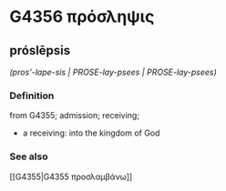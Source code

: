 # G4356 πρόσληψις

## próslēpsis

_(pros'-lape-sis | PROSE-lay-psees | PROSE-lay-psees)_

### Definition

from G4355; admission; receiving; 

- a receiving: into the kingdom of God

### See also

[[G4355|G4355 προσλαμβάνω]]
